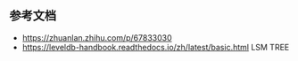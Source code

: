
## 参考文档
- https://zhuanlan.zhihu.com/p/67833030
- https://leveldb-handbook.readthedocs.io/zh/latest/basic.html
LSM TREE